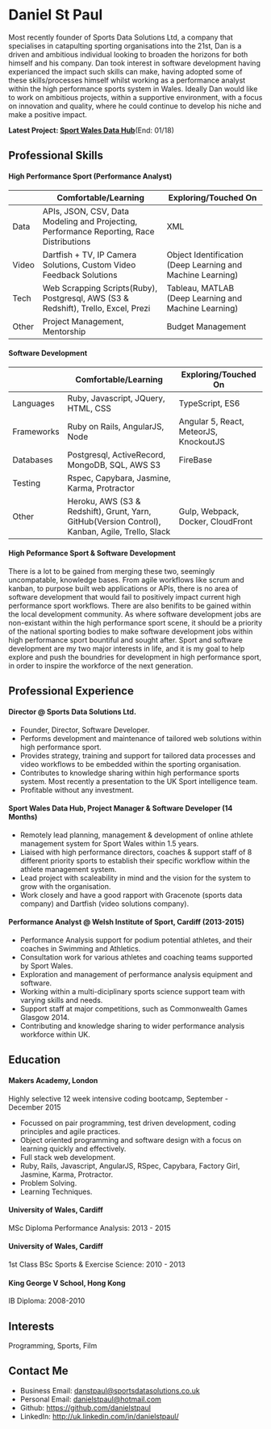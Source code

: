 Daniel St Paul
================

Most recently founder of Sports Data Solutions Ltd, a company that specialises in catapulting sporting organisations into the 21st, Dan is a driven and ambitious individual looking to broaden the horizons for both himself and his company. Dan took interest in software development having experianced the impact such skills can make, having adopted some of these skills/processes himself whilst working as a performance analyst within the high performance sports system in Wales. Ideally Dan would like to work on ambitious projects, within a supportive environment, with a focus on innovation and quality, where he could continue to develop his niche and make a positive impact.  

**Latest Project: [Sport Wales Data Hub](https://www.swdatahub.co.uk/#/)**(End: 01/18)

Professional Skills
---------------------------------
#### High Performance Sport (Performance Analyst)
| | Comfortable/Learning | Exploring/Touched On |
|-------------|-------------|--------------|
|Data|APIs, JSON, CSV, Data Modeling and Projecting, Performance Reporting, Race Distributions|XML|
|Video|Dartfish + TV, IP Camera Solutions, Custom Video Feedback Solutions|Object Identification (Deep Learning and Machine Learning)|
|Tech|Web Scrapping Scripts(Ruby), Postgresql, AWS (S3 & Redshift), Trello, Excel, Prezi |Tableau, MATLAB (Deep Learning and Machine Learning)|
|Other|Project Management, Mentorship |Budget Management|

#### Software Development
| | Comfortable/Learning | Exploring/Touched On |
|-------------|-------------|--------------|
|Languages|Ruby, Javascript, JQuery, HTML, CSS |TypeScript, ES6|
|Frameworks|Ruby on Rails, AngularJS, Node |Angular 5, React, MeteorJS, KnockoutJS|
|Databases|Postgresql, ActiveRecord, MongoDB, SQL, AWS S3 |FireBase|
|Testing|Rspec, Capybara, Jasmine, Karma, Protractor||
|Other|Heroku, AWS (S3 & Redshift), Grunt, Yarn, GitHub(Version Control), Kanban, Agile, Trello, Slack |Gulp, Webpack, Docker, CloudFront|

#### High Peformance Sport & Software Development
There is a lot to be gained from merging these two, seemingly uncompatable, knowledge bases. From agile workflows like scrum and kanban, to purpose built web applications or APIs, there is no area of software development that would fail to positively impact current high performance sport workflows. There are also benifits to be gained within the local development community. As where software development jobs are non-existant within the high performance sport scene, it should be a priority of the national sporting bodies to make software development jobs within high performance sport bountiful and sought after. Sport and software development are my two major interests in life, and it is my goal to help explore and push the boundries for development in high performance sport, in order to inspire the workforce of the next generation.

Professional Experience
---------------------------------
#### Director @ Sports Data Solutions Ltd.
- Founder, Director, Software Developer.
- Performs development and maintenance of tailored web solutions within high performance sport.
- Provides strategy, training and support for tailored data processes and video workflows to be embedded within the sporting organisation.
- Contributes to knowledge sharing within high performance sports system. Most recently a presentation to the UK Sport intelligence team.
- Profitable without any investment.

#### Sport Wales Data Hub, Project Manager & Software Developer (14 Months)
- Remotely lead planning, management & development of online athlete management system for Sport Wales within 1.5 years.
- Liaised with high performance directors, coaches & support staff of 8 different priority sports to establish their specific workflow within the athlete management system.
- Lead project with scaleability in mind and the vision for the system to grow with the organisation. 
- Work closely and have a good rapport with Gracenote (sports data company) and Dartfish (video solutions company).

#### Performance Analyst @ Welsh Institute of Sport, Cardiff (2013-2015)
- Performance Analysis support for podium potential athletes, and their coaches in Swimming and Athletics.
- Consultation work for various athletes and coaching teams supported by Sport Wales.
- Exploration and management of performance analysis equipment and software.
- Working within a multi-diciplinary sports science support team with varying skills and needs.
- Support staff at major competitions, such as Commonwealth Games Glasgow 2014.
- Contributing and knowledge sharing to wider performance analysis workforce within UK.

Education
---------
#### Makers Academy, London
Highly selective 12 week intensive coding bootcamp, September - December 2015
- Focussed on pair programming, test driven development, coding principles and agile practices.
- Object oriented programming and software design with a focus on learning quickly and effectively.
- Full stack web development.
- Ruby, Rails, Javascript, AngularJS, RSpec, Capybara, Factory Girl, Jasmine, Karma, Protractor.
- Problem Solving.
- Learning Techniques.

#### University of Wales, Cardiff
MSc Diploma Performance Analysis: 2013 - 2015

#### University of Wales, Cardiff
1st Class BSc Sports & Exercise Science: 2010 - 2013

#### King George V School, Hong Kong
IB Diploma: 2008-2010

Interests
---------
Programming, Sports, Film

Contact Me
-------------
- Business Email: danstpaul@sportsdatasolutions.co.uk
- Personal Email: danielstpaul@hotmail.com
- Github: https://github.com/danielstpaul
- LinkedIn: http://uk.linkedin.com/in/danielstpaul/

